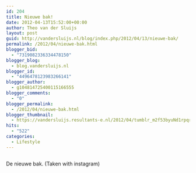 ```yaml
---
id: 204
title: Nieuwe bak!
date: 2012-04-13T15:52:00+00:00
author: Theo van der Sluijs
layout: post
guid: http://vandersluijs.nl/blog/index.php/2012/04/13/nieuwe-bak/
permalink: /2012/04/nieuwe-bak.html
blogger_bid:
  - "7319082336334478150"
blogger_blog:
  - blog.vandersluijs.nl
blogger_id:
  - "4496478123983266141"
blogger_author:
  - g104814725400115166555
blogger_comments:
  - "0"
blogger_permalink:
  - /2012/04/nieuwe-bak.html
blogger_thumbnail:
  - https://vandersluijs.resultants-e.nl/2012/04/tumblr_m2f53byuNd1rpqrb1o1_1280-300x300.jpg
hits:
  - "522"
categories:
  - Lifestyle
---
```

<div>
  <img alt="" src="https://vandersluijs.resultants-e.nl/2012/04/tumblr_m2f53byuNd1rpqrb1o1_1280-300x300.jpg" />
</div>

De nieuwe bak. (Taken with instagram)